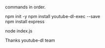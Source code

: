 commands in order.

  npm init -y 
  npm install youtube-dl-exec --save  
  npm install express

  node index.js

Thanks youtube-dl team
